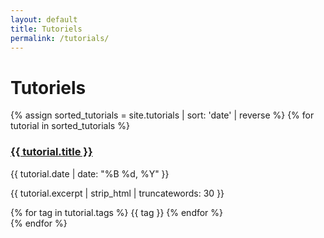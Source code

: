 ```yaml
---
layout: default
title: Tutoriels
permalink: /tutorials/
---
```


# Tutoriels

{% assign sorted_tutorials = site.tutorials | sort: 'date' | reverse %}
{% for tutorial in sorted_tutorials %}
<div class="post-card">
  <h3 class="post-title">
    <a href="{{ tutorial.url | relative_url }}">{{ tutorial.title }}</a>
  </h3>
  <div class="post-meta">{{ tutorial.date | date: "%B %d, %Y" }}</div>
  <p>{{ tutorial.excerpt | strip_html | truncatewords: 30 }}</p>
  <div class="tags">
    {% for tag in tutorial.tags %}
    <span class="tag">{{ tag }}</span>
    {% endfor %}
  </div>
</div>
{% endfor %}